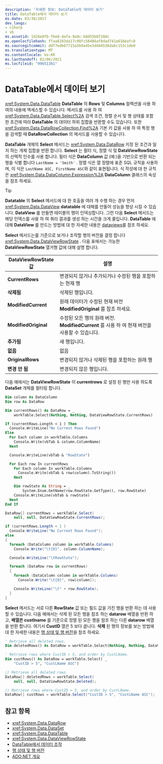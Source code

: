 ```yaml
---
description: '자세한 정보: DataTable의 데이터 보기'
title: DataTable에서 데이터 보기
ms.date: 03/30/2017
dev_langs:
- csharp
- vb
ms.assetid: 1d26e0fb-f6e0-4afa-9a9c-b8d55b8f20dc
ms.openlocfilehash: ffaa8283da17c98fc58486af8dad741a61bbafc8
ms.sourcegitcommit: ddf7edb67715a5b9a45e3dd44536dabc153c1de0
ms.translationtype: MT
ms.contentlocale: ko-KR
ms.lasthandoff: 02/06/2021
ms.locfileid: "99651381"
---
```

# <a name="viewing-data-in-a-datatable"></a>DataTable에서 데이터 보기

<xref:System.Data.DataTable> **DataTable** 의 **Rows** 및 **Columns** 컬렉션을 사용 하 여의 내용에 액세스할 수 있습니다. 메서드를 사용 하 여 <xref:System.Data.DataTable.Select%2A> 검색 조건, 정렬 순서 및 행 상태를 포함 한 조건에 따라 **DataTable** 의 데이터 하위 집합을 반환할 수도 있습니다. 또한 <xref:System.Data.DataRowCollection.Find%2A> 기본 키 값을 사용 하 여 특정 행을 검색할 때 **DataRowCollection** 의 메서드를 사용할 수 있습니다.

**DataTable** 개체의 **Select** 메서드는 <xref:System.Data.DataRow> 지정 된 조건과 일치 하는 개체 집합을 반환 합니다. **Select** 는 필터 식, 정렬 식 및 **DataViewRowState** 의 선택적 인수를 사용 합니다. 필터 식은 **DataColumn** 값 (예:)을 기반으로 반환 되는 행을 식별 합니다 `LastName = 'Smith'` . 정렬 식은 열 정렬에 표준 SQL 규칙을 사용하며, 이 식은 `LastName ASC, FirstName ASC`와 같이 표현됩니다. 식 작성에 대 한 규칙은 <xref:System.Data.DataColumn.Expression%2A> **DataColumn** 클래스의 속성을 참조 하세요.

> [!TIP]
> **Datatable** 의 **Select** 메서드에 대 한 호출을 여러 개 수행 하는 경우 먼저 <xref:System.Data.DataView> **datatable** 에 대해를 만들어 성능을 향상 시킬 수 있습니다. **DataView** 를 만들면 테이블의 행이 인덱싱합니다. 그런 다음 **Select** 메서드는 해당 인덱스를 사용 하 여 쿼리 결과를 생성 하는 시간을 크게 줄입니다. **DataTable** 에 대해 **DataView** 를 만드는 방법에 대 한 자세한 내용은 [dataviews](dataviews.md)를 참조 하세요.

**Select** 메서드는를 기준으로 보거나 조작할 행의 버전을 결정 합니다 <xref:System.Data.DataViewRowState> . 다음 표에서는 가능한 **DataViewRowState** 열거형 값에 대해 설명 합니다.

|DataViewRowState 값|설명|
|----------------------------|-----------------|
|**CurrentRows**|변경되지 않거나 추가되거나 수정된 행을 포함하는 현재 행|
|**삭제됨**|삭제된 행입니다.|
|**ModifiedCurrent**|원래 데이터가 수정된 현재 버전 **ModifiedOriginal** 를 참조 하세요.|
|**ModifiedOriginal**|수정된 모든 행의 원래 버전. **ModifiedCurrent** 를 사용 하 여 현재 버전을 사용할 수 있습니다.|
|**추가됨**|새 행입니다.|
|**없음**|없음|
|**OriginalRows**|변경되지 않거나 삭제된 행을 포함하는 원래 행|
|**변경 안 됨**|변경되지 않은 행입니다.|

다음 예에서는 **DataViewRowState** 이 **currentrows** 로 설정 된 행만 사용 하도록 **DataSet** 개체를 필터링 합니다.

```vb
Dim column As DataColumn
Dim row As DataRow

Dim currentRows() As DataRow = _
    workTable.Select(Nothing, Nothing, DataViewRowState.CurrentRows)

If (currentRows.Length < 1 ) Then
  Console.WriteLine("No Current Rows Found")
Else
  For Each column in workTable.Columns
    Console.Write(vbTab & column.ColumnName)
  Next

  Console.WriteLine(vbTab & "RowState")

  For Each row In currentRows
    For Each column In workTable.Columns
      Console.Write(vbTab & row(column).ToString())
    Next

    Dim rowState As String = _
        System.Enum.GetName(row.RowState.GetType(), row.RowState)
    Console.WriteLine(vbTab & rowState)
  Next
End If
```

```csharp
DataRow[] currentRows = workTable.Select(
    null, null, DataViewRowState.CurrentRows);

if (currentRows.Length < 1 )
  Console.WriteLine("No Current Rows Found");
else
{
  foreach (DataColumn column in workTable.Columns)
    Console.Write("\t{0}", column.ColumnName);

  Console.WriteLine("\tRowState");

  foreach (DataRow row in currentRows)
  {
    foreach (DataColumn column in workTable.Columns)
      Console.Write("\t{0}", row[column]);

    Console.WriteLine("\t" + row.RowState);
  }
}
```

**Select** 메서드는 서로 다른 **RowState** 값 또는 필드 값을 가진 행을 반환 하는 데 사용할 수 있습니다. 다음 예에서는 삭제 된 모든 행을 참조 하는 **datarow** 배열을 반환 하 고, **배열은 custlname** 를 기준으로 정렬 된 모든 행을 참조 하는 다른 **datarow** 배열을 반환 합니다. 여기서 **CustID** 열은 5 보다 큽니다. **삭제** 된 행의 정보를 보는 방법에 대 한 자세한 내용은 [행 상태 및 행 버전](row-states-and-row-versions.md)을 참조 하세요.

```vb
' Retrieve all deleted rows.
Dim deletedRows() As DataRow = workTable.Select(Nothing, Nothing, DataViewRowState.Deleted)

' Retrieve rows where CustID > 5, and order by CustLName.
Dim custRows() As DataRow = workTable.Select( _
    "CustID > 5", "CustLName ASC")
```

```csharp
// Retrieve all deleted rows.
DataRow[] deletedRows = workTable.Select(
    null, null, DataViewRowState.Deleted);

// Retrieve rows where CustID > 5, and order by CustLName.
DataRow[] custRows = workTable.Select("CustID > 5", "CustLName ASC");
```

## <a name="see-also"></a>참고 항목

- <xref:System.Data.DataRow>
- <xref:System.Data.DataSet>
- <xref:System.Data.DataTable>
- <xref:System.Data.DataViewRowState>
- [DataTable에서 데이터 조작](manipulating-data-in-a-datatable.md)
- [행 상태 및 행 버전](row-states-and-row-versions.md)
- [ADO.NET 개요](../ado-net-overview.md)
